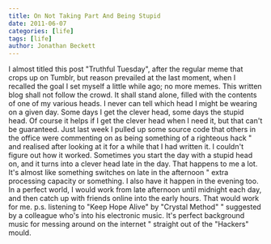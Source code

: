 ```yaml
---
title: On Not Taking Part And Being Stupid
date: 2011-06-07
categories: [life]
tags: [life]
author: Jonathan Beckett
---
```


I almost titled this post "Truthful Tuesday", after the regular meme that crops up on Tumblr, but reason prevailed at the last moment, when I recalled the goal I set myself a little while ago; no more memes. This written blog shall not follow the crowd. It shall stand alone, filled with the contents of one of my various heads. I never can tell which head I might be wearing on a given day. Some days I get the clever head, some days the stupid head. Of course it helps if I get the clever head when I need it, but that can't be guaranteed. Just last week I pulled up some source code that others in the office were commenting on as being something of a righteous hack " and realised after looking at it for a while that I had written it. I couldn't figure out how it worked. Sometimes you start the day with a stupid head on, and it turns into a clever head late in the day. That happens to me a lot. It's almost like something switches on late in the afternoon " extra processing capacity or something. I also have it happen in the evening too. In a perfect world, I would work from late afternoon until midnight each day, and then catch up with friends online into the early hours. That would work for me. p.s. listening to "Keep Hope Alive" by "Crystal Method" " suggested by a colleague who's into his electronic music. It's perfect background music for messing around on the internet " straight out of the "Hackers" mould.